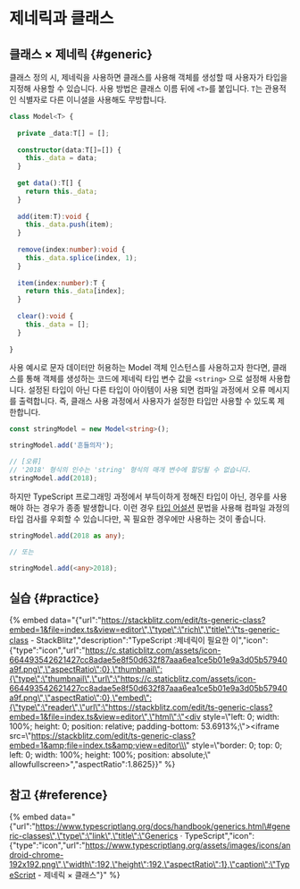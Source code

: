 # 제네릭과 클래스

## 클래스 × 제네릭 {#generic}

클래스 정의 시, 제네릭을 사용하면 클래스를 사용해 객체를 생성할 때 사용자가 타입을 지정해 사용할 수 있습니다. 사용 방법은 클래스 이름 뒤에 `<T>`를 붙입니다. `T`는 관용적인 식별자로 다른 이니셜을 사용해도 무방합니다.

```typescript
class Model<T> {
  
  private _data:T[] = [];
  
  constructor(data:T[]=[]) {
    this._data = data;
  }
  
  get data():T[] { 
    return this._data; 
  }
  
  add(item:T):void { 
    this._data.push(item); 
  }
  
  remove(index:number):void { 
    this._data.splice(index, 1); 
  }
  
  item(index:number):T { 
    return this._data[index]; 
  }
  
  clear():void { 
    this._data = []; 
  }
  
}
```

사용 예시로 문자 데이터만 허용하는 Model 객체 인스턴스를 사용하고자 한다면, 클래스를 통해 객체를 생성하는 코드에 제네릭 타입 변수 값을 `<string>` 으로 설정해 사용합니다. 설정된 타입이 아닌 다른 타입이 아이템이 사용 되면 컴파일 과정에서 오류 메시지를 출력합니다. 즉, 클래스 사용 과정에서 사용자가 설정한 타입만 사용할 수 있도록 제한합니다.

```typescript
const stringModel = new Model<string>();

stringModel.add('흔들의자');

// [오류]
// '2018' 형식의 인수는 'string' 형식의 매개 변수에 할당될 수 없습니다.
stringModel.add(2018);
```

하지만 TypeScript 프로그래밍 과정에서 부득이하게 정해진 타입이 아닌, 경우를 사용해야 하는 경우가 종종 발생합니다. 이런 경우 [타입 어설션](../types/type-assertions.md) 문법을 사용해 컴파일 과정의 타입 검사를 우회할 수 있습니다만, 꼭 필요한 경우에만 사용하는 것이 좋습니다.

```typescript
stringModel.add(2018 as any);

// 또는

stringModel.add(<any>2018);
```

## 실습 {#practice}

{% embed data="{\"url\":\"https://stackblitz.com/edit/ts-generic-class?embed=1&file=index.ts&view=editor\",\"type\":\"rich\",\"title\":\"ts-generic-class - StackBlitz\",\"description\":\"TypeScript :제네릭이 필요한 이\",\"icon\":{\"type\":\"icon\",\"url\":\"https://c.staticblitz.com/assets/icon-664493542621427cc8adae5e8f50d632f87aaa6ea1ce5b01e9a3d05b57940a9f.png\",\"aspectRatio\":0},\"thumbnail\":{\"type\":\"thumbnail\",\"url\":\"https://c.staticblitz.com/assets/icon-664493542621427cc8adae5e8f50d632f87aaa6ea1ce5b01e9a3d05b57940a9f.png\",\"aspectRatio\":0},\"embed\":{\"type\":\"reader\",\"url\":\"https://stackblitz.com/edit/ts-generic-class?embed=1&file=index.ts&view=editor\",\"html\":\"<div style=\\\"left: 0; width: 100%; height: 0; position: relative; padding-bottom: 53.6913%;\\\"><iframe src=\\\"https://stackblitz.com/edit/ts-generic-class?embed=1&amp;file=index.ts&amp;view=editor\\\" style=\\\"border: 0; top: 0; left: 0; width: 100%; height: 100%; position: absolute;\\\" allowfullscreen></iframe></div>\",\"aspectRatio\":1.8625}}" %}

## 참고 {#reference}

{% embed data="{\"url\":\"https://www.typescriptlang.org/docs/handbook/generics.html\#generic-classes\",\"type\":\"link\",\"title\":\"Generics · TypeScript\",\"icon\":{\"type\":\"icon\",\"url\":\"https://www.typescriptlang.org/assets/images/icons/android-chrome-192x192.png\",\"width\":192,\"height\":192,\"aspectRatio\":1},\"caption\":\"TypeScript - 제네릭 × 클래스\"}" %}

